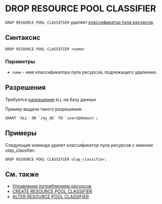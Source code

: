 # DROP RESOURCE POOL CLASSIFIER

`DROP RESOURCE POOL CLASSIFIER` удаляет [классификатор пула ресурсов](../../../../concepts/gloassary#resource-pool-classifier).

## Синтаксис

```yql
DROP RESOURCE POOL CLASSIFIER <name>
```

### Параметры

* `name` - имя классификатора пула ресурсов, подлежащего удалению.

## Разрешения

Требуется [разрешение](../yql/reference/syntax/grant#permissions-list) `ALL` на базу данных

Пример выдачи такого разрешения:
```yql
GRANT 'ALL' ON `/my_db` TO `user1@domain`;
```

## Примеры

Следующая команда удалит классификатор пула ресурсов с именем olap_classifier:

```yql
DROP RESOURCE POOL CLASSIFIER olap_classifier;
```

## См. также

* [Управление потреблением ресурсов](../../../dev/resource-pools-and-classifiers.md)
* [CREATE RESOURCE POOL CLASSIFIER](create-resource-pool-classifier.md)
* [ALTER RESOURCE POOL CLASSIFIER](alter-resource-pool-classifier.md)